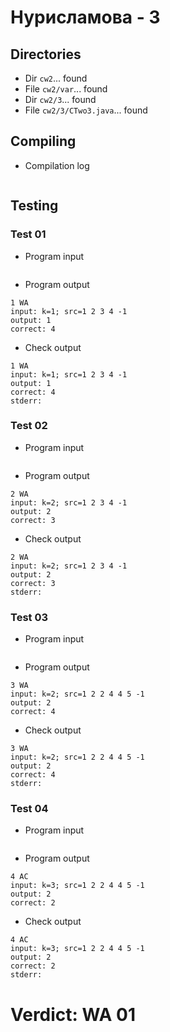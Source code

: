 # Нурисламова - 3
## Directories
- Dir `cw2`... found
- File `cw2/var`... found
- Dir `cw2/3`... found
- File `cw2/3/CTwo3.java`... found
## Compiling
- Compilation log
```

```
## Testing
### Test 01
- Program input
```

```
- Program output
```
1 WA
input: k=1; src=1 2 3 4 -1
output: 1
correct: 4

```
- Check output
```
1 WA
input: k=1; src=1 2 3 4 -1
output: 1
correct: 4
stderr:

```
### Test 02
- Program input
```

```
- Program output
```
2 WA
input: k=2; src=1 2 3 4 -1
output: 2
correct: 3

```
- Check output
```
2 WA
input: k=2; src=1 2 3 4 -1
output: 2
correct: 3
stderr:

```
### Test 03
- Program input
```

```
- Program output
```
3 WA
input: k=2; src=1 2 2 4 4 5 -1
output: 2
correct: 4

```
- Check output
```
3 WA
input: k=2; src=1 2 2 4 4 5 -1
output: 2
correct: 4
stderr:

```
### Test 04
- Program input
```

```
- Program output
```
4 AC
input: k=3; src=1 2 2 4 4 5 -1
output: 2
correct: 2

```
- Check output
```
4 AC
input: k=3; src=1 2 2 4 4 5 -1
output: 2
correct: 2
stderr:

```
# Verdict: WA 01
